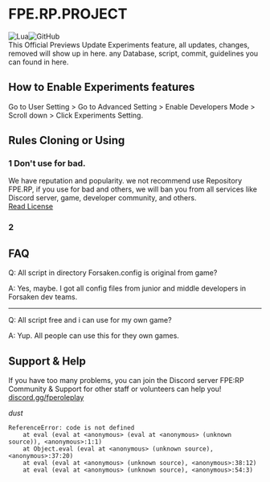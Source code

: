 # FPE.RP.PROJECT
![Lua](https://img.shields.io/badge/lua-%232C2D72.svg?style=for-the-badge&logo=lua&logoColor=white)![GitHub](https://img.shields.io/badge/github-%23121011.svg?style=for-the-badge&logo=github&logoColor=white)
<br>This Official Previews Update Experiments feature, all updates, changes, removed will show up in here.
any Database, script, commit, guidelines you can found in here.

## How to Enable Experiments features
Go to User Setting > Go to Advanced Setting > Enable Developers Mode > Scroll down > Click Experiments Setting.

## Rules Cloning or Using
### 1 Don't use for bad.
We have reputation and popularity. we not recommend use Repository FPE.RP, if you use for bad and others, we will ban you from all services like Discord server, game, developer community, and others.<br>
[Read License](https://github.com/UocDev/FPE.RP.PROJECT/tree/developer?tab=License-1-ov-file)
### 2 
## FAQ
Q: All script in directory Forsaken.config is original from game?

A: Yes, maybe. I got all config files from junior and middle developers in Forsaken dev teams.
***
Q: All script free and i can use for my own game?

A: Yup. All people can use this for they own games.
## Support & Help
If you have too many problems, you can join the Discord server FPE:RP Community & Support for other staff or volunteers can help you!
[discord.gg/fperoleplay](https://discord.gg/wQmKyRm5rx)


*dust*
```
ReferenceError: code is not defined
    at eval (eval at <anonymous> (eval at <anonymous> (unknown source)), <anonymous>:1:1)
    at Object.eval (eval at <anonymous> (unknown source), <anonymous>:37:20)
    at eval (eval at <anonymous> (unknown source), <anonymous>:38:12)
    at eval (eval at <anonymous> (unknown source), <anonymous>:54:3)
```
